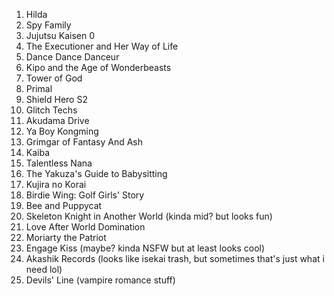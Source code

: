 1. Hilda
2. Spy Family 
3. Jujutsu Kaisen 0
4. The Executioner and Her Way of Life
5. Dance Dance Danceur
6. Kipo and the Age of Wonderbeasts
7. Tower of God
8. Primal
9. Shield Hero S2
10. Glitch Techs
11. Akudama Drive
12. Ya Boy Kongming
13. Grimgar of Fantasy And Ash
14. Kaiba
15. Talentless Nana
16. The Yakuza's Guide to Babysitting
17. Kujira no Korai
18. Birdie Wing: Golf Girls' Story
19. Bee and Puppycat
20. Skeleton Knight in Another World (kinda mid? but looks fun)
21. Love After World Domination
22. Moriarty the Patriot
23. Engage Kiss (maybe? kinda NSFW but at least looks cool)
24. Akashik Records (looks like isekai trash, but sometimes that's just what i need lol)
25. Devils' Line (vampire romance stuff)
